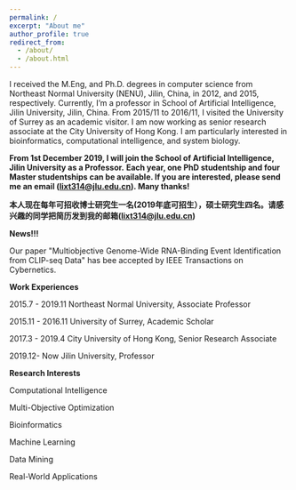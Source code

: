 ```yaml
---
permalink: /
excerpt: "About me"
author_profile: true
redirect_from: 
  - /about/
  - /about.html
---
```


I received the M.Eng, and Ph.D. degrees in computer science from Northeast Normal University (NENU), Jilin, China, in 2012, and 2015, respectively. Currently, I’m a professor in School of Artificial Intelligence, Jilin University, Jilin, China. From 2015/11 to 2016/11, I visited the University of Surrey as an academic visitor. I am now working as senior research associate at the City University of Hong Kong. I am particularly interested in bioinformatics, computational intelligence, and system biology. 



**From 1st December 2019, I will join the School of Artificial Intelligence, Jilin University as a Professor.**
**Each year, one PhD studentship and four Master studentships can be available. If you are interested, please send me an email (lixt314@jlu.edu.cn). Many thanks!**

**本人现在每年可招收博士研究生一名(2019年底可招生），硕士研究生四名。请感兴趣的同学把简历发到我的邮箱(lixt314@jlu.edu.cn)**


**News!!!**

Our paper "Multiobjective Genome-Wide RNA-Binding Event Identification from CLIP-seq Data" has bee accepted by IEEE Transactions on Cybernetics.

**Work Experiences**

2015.7 - 2019.11 Northeast Normal University, Associate Professor

2015.11 - 2016.11 University of Surrey, Academic Scholar

2017.3 - 2019.4 City University of Hong Kong, Senior Research Associate

2019.12- Now     Jilin University, Professor

**Research Interests**

Computational Intelligence

Multi-Objective Optimization

Bioinformatics 

Machine Learning 

Data Mining

Real-World Applications

